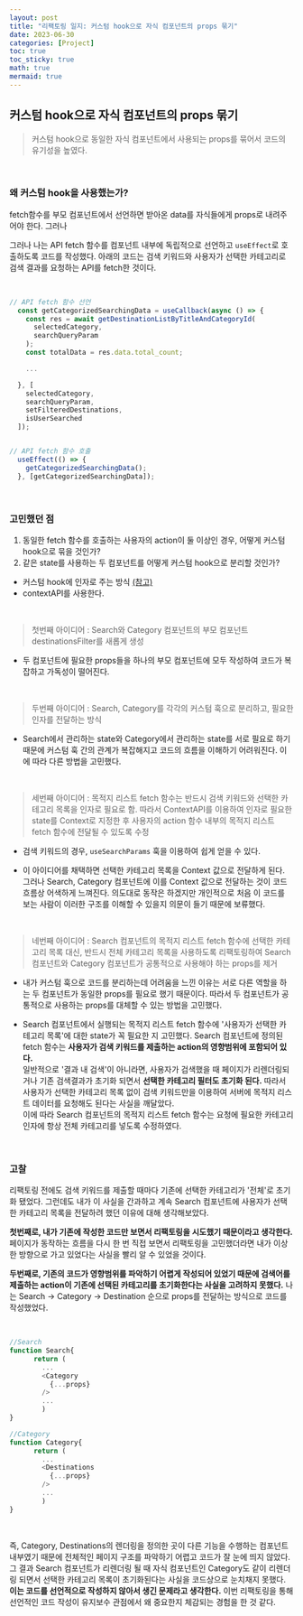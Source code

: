 ```yaml
---
layout: post
title: "리팩토링 일지: 커스텀 hook으로 자식 컴포넌트의 props 묶기"
date: 2023-06-30
categories: [Project]
toc: true
toc_sticky: true
math: true
mermaid: true
---
```


## 커스텀 hook으로 자식 컴포넌트의 props 묶기

> 커스텀 hook으로 동일한 자식 컴포넌트에서 사용되는 props를 묶어서 코드의 유기성을 높였다.

<br>

### 왜 커스텀 hook을 사용했는가?

fetch함수를 부모 컴포넌트에서 선언하면 받아온 data를 자식들에게 props로 내려주어야 한다. 그러나

그러나 나는 API fetch 함수를 컴포넌트 내부에 독립적으로 선언하고 `useEffect`로 호출하도록 코드를 작성했다. 아래의 코드는 검색 키워드와 사용자가 선택한 카테고리로 검색 결과를 요청하는 API를 fetch한 것이다.

<br>

```javascript
// API fetch 함수 선언
  const getCategorizedSearchingData = useCallback(async () => {
    const res = await getDestinationListByTitleAndCategoryId(
      selectedCategory,
      searchQueryParam
    );
    const totalData = res.data.total_count;

    ...

  }, [
    selectedCategory,
    searchQueryParam,
    setFilteredDestinations,
    isUserSearched
  ]);


// API fetch 함수 호출
  useEffect(() => {
    getCategorizedSearchingData();
  }, [getCategorizedSearchingData]);

```

<br>

### 고민했던 점

1. 동일한 fetch 함수를 호출하는 사용자의 action이 둘 이상인 경우, 어떻게 커스텀 hook으로 묶을 것인가?
2. 같은 state를 사용하는 두 컴포넌트를 어떻게 커스텀 hook으로 분리할 것인가?

- 커스텀 hook에 인자로 주는 방식 [(참고)](https://react-ko.dev/learn/reusing-logic-with-custom-hooks#when-to-use-custom-hooks)
- contextAPI를 사용한다.

<br>

> 첫번째 아이디어
> : Search와 Category 컴포넌트의 부모 컴포넌트 destinationsFilter를 새롭게 생성

- 두 컴포넌트에 필요한 props들을 하나의 부모 컴포넌트에 모두 작성하여 코드가 복잡하고 가독성이 떨어진다.

<br>

> 두번째 아이디어
> : Search, Category를 각각의 커스텀 훅으로 분리하고, 필요한 인자를 전달하는 방식

- Search에서 관리하는 state와 Category에서 관리하는 state를 서로 필요로 하기 때문에 커스텀 훅 간의 관계가 복잡해지고 코드의 흐름을 이해하기 어려워진다. 이에 따라 다른 방법을 고민했다.

<br>

> 세번째 아이디어
> : 목적지 리스트 fetch 함수는 반드시 검색 키워드와 선택한 카테고리 목록을 인자로 필요로 함. 따라서 ContextAPI를 이용하여 인자로 필요한 state를 Context로 지정한 후 사용자의 action 함수 내부의 목적지 리스트 fetch 함수에 전달될 수 있도록 수정

- 검색 키워드의 경우, `useSearchParams` 훅을 이용하여 쉽게 얻을 수 있다.

- 이 아이디어를 채택하면 선택한 카테고리 목록을 Context 값으로 전달하게 된다. 그러나 Search, Category 컴포넌트에 이를 Context 값으로 전달하는 것이 코드 흐름상 어색하게 느껴진다. 의도대로 동작은 하겠지만 개인적으로 처음 이 코드를 보는 사람이 이러한 구조를 이해할 수 있을지 의문이 들기 때문에 보류했다.

<br>

> 네번째 아이디어
> : Search 컴포넌트의 목적지 리스트 fetch 함수에 선택한 카테고리 목록 대신, 반드시 전체 카테고리 목록을 사용하도록 리팩토링하여 Search 컴포넌트와 Category 컴포넌트가 공통적으로 사용해야 하는 props를 제거

- 내가 커스텀 훅으로 코드를 분리하는데 어려움을 느낀 이유는 서로 다른 역할을 하는 두 컴포넌트가 동일한 props를 필요로 했기 때문이다. 따라서 두 컴포넌트가 공통적으로 사용하는 props를 대체할 수 있는 방법을 고민했다.

- Search 컴포넌트에서 실행되는 목적지 리스트 fetch 함수에 '사용자가 선택한 카테고리 목록'에 대한 state가 꼭 필요한 지 고민했다. Search 컴포넌트에 정의된 fetch 함수는 **사용자가 검색 키워드를 제출하는 action의 영향범위에 포함되어 있다.**  
  일반적으로 '결과 내 검색'이 아니라면, 사용자가 검색했을 때 페이지가 리렌더링되거나 기존 검색결과가 초기화 되면서 **선택한 카테고리 필터도 초기화 된다.** 따라서 사용자가 선택한 카테고리 목록 없이 검색 키워드만을 이용하여 서버에 목적지 리스트 데이터를 요청해도 된다는 사실을 깨달았다.  
  이에 따라 Search 컴포넌트의 목적지 리스트 fetch 함수는 요청에 필요한 카테고리 인자에 항상 전체 카테고리를 넣도록 수정하였다.

<br>

### 고찰

리팩토링 전에도 검색 키워드를 제출할 때마다 기존에 선택한 카테고리가 '전체'로 초기화 됐었다. 그런데도 내가 이 사실을 간과하고 계속 Search 컴포넌트에 사용자가 선택한 카테고리 목록을 전달하려 했던 이유에 대해 생각해보았다.

**첫번째로, 내가 기존에 작성한 코드만 보면서 리팩토링을 시도했기 때문이라고 생각한다.**  
페이지가 동작하는 흐름을 다시 한 번 직접 보면서 리팩토링을 고민했더라면 내가 이상한 방향으로 가고 있었다는 사실을 빨리 알 수 있었을 것이다.

**두번째로, 기존의 코드가 영향범위를 파악하기 어렵게 작성되어 있었기 때문에 검색어를 제출하는 action이 기존에 선택된 카테고리를 초기화한다는 사실을 고려하지 못했다.**
나는 Search -> Category -> Destination 순으로 props를 전달하는 방식으로 코드를 작성했었다.

<br>

```javascript
//Search
function Search{
      return (
        ...
        <Category
          {...props}
        />
        ...
        )
}

//Category
function Category{
      return (
        ...
        <Destinations
          {...props}
        />
        ...
        )
}
```

<br>

즉, Category, Destinations의 렌더링을 정의한 곳이 다른 기능을 수행하는 컴포넌트 내부였기 때문에 전체적인 페이지 구조를 파악하기 어렵고 코드가 잘 눈에 띄지 않았다. 그 결과 Search 컴포넌트가 리렌더링 될 때 자식 컴포넌트인 Category도 같이 리렌더링 되면서 선택한 카테고리 목록이 초기화된다는 사실을 코드상으로 눈치채지 못했다.  
**이는 코드를 선언적으로 작성하지 않아서 생긴 문제라고 생각한다.** 이번 리팩토링을 통해 선언적인 코드 작성이 유지보수 관점에서 왜 중요한지 체감되는 경험을 한 것 같다.
